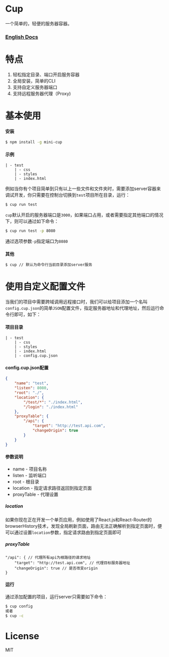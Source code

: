 # Cup
一个简单的，轻便的服务器容器。
### [English Docs](./README.md)

# 特点
1. 轻松指定目录、端口开启服务容器
2. 全局安装，简单的CLI
3. 支持自定义服务器端口
4. 支持远程服务器代理（Proxy)

# 基本使用

#### 安装

```bash
$ npm install -g mini-cup
```
#### 示例
```
| - test
    | - css
    | - styles
    | - index.html
```
例如当你有个项目简单到只有以上一些文件和文件夹时，需要添加server容器来调试开发，你只需要在控制台切换到`test`项目所在目录，运行：

```bash
$ cup run test
```
`cup`默认开启的服务器端口是`3000`，如果端口占用，或者需要指定其他端口的情况下，则可以通过如下命令：

```bash
$ cup run test -p 8080
```
通过选项参数`-p`指定端口为`8080`

#### 其他

```bash
$ cup // 默认为命令行当前目录添加server服务
```

# 使用自定义配置文件
当我们的项目中需要跨域调用远程接口时，我们可以给项目添加一个名叫`config.cup.json`的简单`JSON`配置文件，指定服务器地址和代理地址，然后运行命令行即可，如下：
#### 项目目录
```
| - test
    | - css
    | - styles
    | - index.html
    | - config.cup.json
```
#### config.cup.json配置
```json
{
    "name": "test",
    "listen": 8080,
    "root": "./",
    "location": {
        "/test/*": "./index.html",
        "/login": "./index.html"
    },
    "proxyTable": {
        "/api": {
            "target": "http://test.api.com",
            "changeOrigin": true
        }
    }
}
```
#### 参数说明
- name - 项目名称
- listen - 监听端口
- root - 根目录
- location - 指定请求路径返回到指定页面 
- proxyTable - 代理设置

##### location
如果你现在正在开发一个单页应用，例如使用了React.js和React-Router的browserHistory技术，发现全局刷新页面，路由无法正确解析到指定页面时，便可以通过设置`location`参数，指定请求路由到指定页面即可

##### proxyTable
```
"/api": { // 代理所有api为根路径的请求地址
    "target": "http://test.api.com", // 代理目标服务器地址
    "changeOrigin": true // 是否改变origin
}
```
#### 运行
通过添加配置的项目，运行server只需要如下命令：

```bash
$ cup config
或者
$ cup -c
```

# License

MIT
